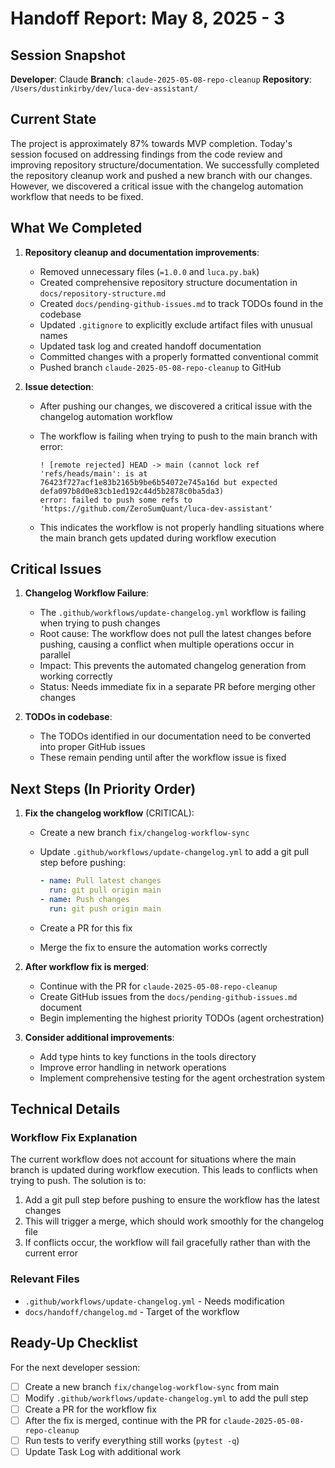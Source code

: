 # Handoff Report: May 8, 2025 - 3

## Session Snapshot

**Developer**: Claude
**Branch**: `claude-2025-05-08-repo-cleanup`
**Repository**: `/Users/dustinkirby/dev/luca-dev-assistant/`

## Current State

The project is approximately 87% towards MVP completion. Today's session focused on addressing findings from the code review and improving repository structure/documentation. We successfully completed the repository cleanup work and pushed a new branch with our changes. However, we discovered a critical issue with the changelog automation workflow that needs to be fixed.

## What We Completed

1. **Repository cleanup and documentation improvements**:
   - Removed unnecessary files (`=1.0.0` and `luca.py.bak`)
   - Created comprehensive repository structure documentation in `docs/repository-structure.md`
   - Created `docs/pending-github-issues.md` to track TODOs found in the codebase
   - Updated `.gitignore` to explicitly exclude artifact files with unusual names
   - Updated task log and created handoff documentation
   - Committed changes with a properly formatted conventional commit
   - Pushed branch `claude-2025-05-08-repo-cleanup` to GitHub

2. **Issue detection**:
   - After pushing our changes, we discovered a critical issue with the changelog automation workflow
   - The workflow is failing when trying to push to the main branch with error:

     ```
     ! [remote rejected] HEAD -> main (cannot lock ref 'refs/heads/main': is at 76423f727acf1e83b2165b9be6b54072e745a16d but expected defa097b8d0e83cb1ed192c44d5b2878c0ba5da3)
     error: failed to push some refs to 'https://github.com/ZeroSumQuant/luca-dev-assistant'
     ```

   - This indicates the workflow is not properly handling situations where the main branch gets updated during workflow execution

## Critical Issues

1. **Changelog Workflow Failure**:
   - The `.github/workflows/update-changelog.yml` workflow is failing when trying to push changes
   - Root cause: The workflow does not pull the latest changes before pushing, causing a conflict when multiple operations occur in parallel
   - Impact: This prevents the automated changelog generation from working correctly
   - Status: Needs immediate fix in a separate PR before merging other changes

2. **TODOs in codebase**:
   - The TODOs identified in our documentation need to be converted into proper GitHub issues
   - These remain pending until after the workflow issue is fixed

## Next Steps (In Priority Order)

1. **Fix the changelog workflow** (CRITICAL):
   - Create a new branch `fix/changelog-workflow-sync`
   - Update `.github/workflows/update-changelog.yml` to add a git pull step before pushing:

     ```yaml
     - name: Pull latest changes
       run: git pull origin main
     - name: Push changes
       run: git push origin main
     ```

   - Create a PR for this fix
   - Merge the fix to ensure the automation works correctly

2. **After workflow fix is merged**:
   - Continue with the PR for `claude-2025-05-08-repo-cleanup`
   - Create GitHub issues from the `docs/pending-github-issues.md` document
   - Begin implementing the highest priority TODOs (agent orchestration)

3. **Consider additional improvements**:
   - Add type hints to key functions in the tools directory
   - Improve error handling in network operations
   - Implement comprehensive testing for the agent orchestration system

## Technical Details

### Workflow Fix Explanation

The current workflow does not account for situations where the main branch is updated during workflow execution. This leads to conflicts when trying to push. The solution is to:

1. Add a git pull step before pushing to ensure the workflow has the latest changes
2. This will trigger a merge, which should work smoothly for the changelog file
3. If conflicts occur, the workflow will fail gracefully rather than with the current error

### Relevant Files

- `.github/workflows/update-changelog.yml` - Needs modification
- `docs/handoff/changelog.md` - Target of the workflow

## Ready-Up Checklist

For the next developer session:

- [ ] Create a new branch `fix/changelog-workflow-sync` from main
- [ ] Modify `.github/workflows/update-changelog.yml` to add the pull step
- [ ] Create a PR for the workflow fix
- [ ] After the fix is merged, continue with the PR for `claude-2025-05-08-repo-cleanup`
- [ ] Run tests to verify everything still works (`pytest -q`)
- [ ] Update Task Log with additional work

